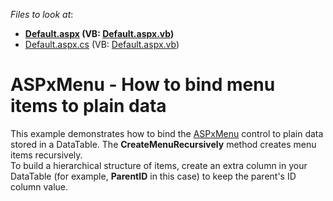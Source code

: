 <!-- default file list -->
*Files to look at*:

* **[Default.aspx](./CS/Default.aspx) (VB: [Default.aspx.vb](./VB/Default.aspx.vb))**
* [Default.aspx.cs](./CS/Default.aspx.cs) (VB: [Default.aspx.vb](./VB/Default.aspx.vb))
<!-- default file list end -->
# ASPxMenu - How to bind menu items to plain data


<p>This example demonstrates how to bind the <a href="https://documentation.devexpress.com/AspNet/3575/ASP-NET-WebForms-Controls/Site-Navigation-and-Layout/Menu/Overview/ASPxMenu-Overview">ASPxMenu</a> control to plain data stored in a DataTable. The <strong>CreateMenuRecursively</strong> method creates menu items recursively.<br>To build a hierarchical structure of items, create an extra column in your DataTable (for example, <strong>ParentID</strong> in this case) to keep the parent's ID column value.</p>

<br/>


